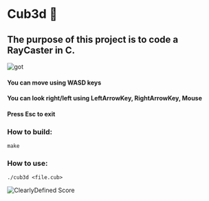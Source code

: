 # Cub3d 🏰

<h2 align="left">The purpose of this project is to code a RayCaster in C.</h3>

![got](https://user-images.githubusercontent.com/108487635/183653884-abaae3ed-6e6e-4475-bdfa-db1621439590.png)

<h4>You can move using WASD keys </h4>
<h4>You can look right/left using LeftArrowKey, RightArrowKey, Mouse </h4>
<h4>Press Esc to exit</h4>

<h3 align="left">How to build:</h3>

    make

<h3 align="left">How to use:</h3>
    
    ./cub3d <file.cub>

![ClearlyDefined Score](https://img.shields.io/badge/Success-116%2F100-brightgreen)
